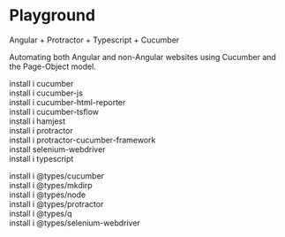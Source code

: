 # Playground
Angular + Protractor + Typescript + Cucumber  
  
Automating both Angular and non-Angular websites using Cucumber and the Page-Object model.  
  
  
  
  
  
  
  
  
  
  
  
  
  
  
  
  
install i cucumber  
install i cucumber-js  
install i cucumber-html-reporter  
install i cucumber-tsflow  
install i hamjest  
install i protractor  
install i protractor-cucumber-framework  
install selenium-webdriver  
install i typescript  
  
install i @types/cucumber  
install i @types/mkdirp  
install i @types/node  
install i @types/protractor  
install i @types/q  
install i @types/selenium-webdriver  
  
